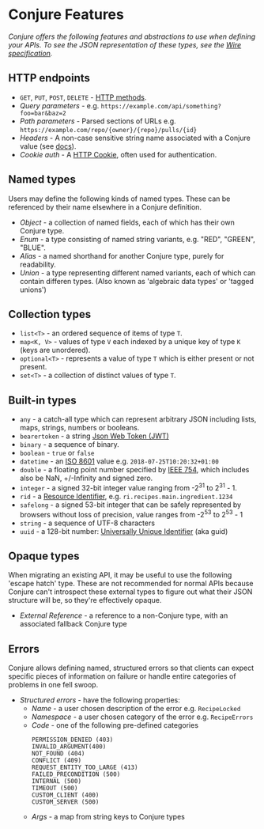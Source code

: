 # Conjure Features

_Conjure offers the following features and abstractions to use when defining your APIs. To see the JSON representation of these types, see the [Wire specification][]._

[Wire specification]: (/docs/spec/wire.md)

## HTTP endpoints

- `GET`, `PUT`, `POST`, `DELETE` - [HTTP methods](https://developer.mozilla.org/en-US/docs/Web/HTTP/Methods).
- _Query parameters_ - e.g. `https://example.com/api/something?foo=bar&baz=2`
- _Path parameters_ - Parsed sections of URLs e.g. `https://example.com/repo/{owner}/{repo}/pulls/{id}`
- _Headers_ - A non-case sensitive string name associated with a Conjure value (see [docs](https://developer.mozilla.org/en-US/docs/Web/HTTP/Headers)).
- _Cookie auth_ - A [HTTP Cookie](https://developer.mozilla.org/en-US/docs/Web/HTTP/Cookies), often used for authentication.


## Named types

Users may define the following kinds of named types. These can be referenced by their name elsewhere in a Conjure definition.

  - _Object_ - a collection of named fields, each of which has their own Conjure type.
  - _Enum_ - a type consisting of named string variants, e.g. "RED", "GREEN", "BLUE".
  - _Alias_ - a named shorthand for another Conjure type, purely for readability.
  - _Union_ - a type representing different named variants, each of which can contain differen types. (Also known as 'algebraic data types' or 'tagged unions')

## Collection types

  - `list<T>` - an ordered sequence of items of type `T`.
  - `map<K, V>` - values of type `V` each indexed by a unique key of type `K` (keys are unordered).
  - `optional<T>` - represents a value of type `T` which is either present or not present.
  - `set<T>` - a collection of distinct values of type `T`.

## Built-in types

  - `any` - a catch-all type which can represent arbitrary JSON including lists, maps, strings, numbers or booleans.
  - `bearertoken` - a string [Json Web Token (JWT)](https://jwt.io/)
  - `binary` - a sequence of binary.
  - `boolean` - `true` or `false`
  - `datetime` - an [ISO 8601](https://en.wikipedia.org/wiki/ISO_8601) value e.g. `2018-07-25T10:20:32+01:00`
  - `double` - a floating point number specified by [IEEE 754](https://ieeexplore.ieee.org/document/4610935/), which includes also be NaN, +/-Infinity and signed zero.
  - `integer` - a signed 32-bit integer value ranging from -2<sup>31</sup> to 2<sup>31</sup> - 1.
  - `rid` - a [Resource Identifier](https://github.com/palantir/resource-identifier), e.g. `ri.recipes.main.ingredient.1234`
  - `safelong` - a signed 53-bit integer that can be safely represented by browsers without loss of precision, value ranges from -2<sup>53</sup> to 2<sup>53</sup> - 1
  - `string` - a sequence of UTF-8 characters
  - `uuid` - a 128-bit number: [Universally Unique Identifier](https://en.wikipedia.org/wiki/Universally_unique_identifier#Versions) (aka guid)

## Opaque types

When migrating an existing API, it may be useful to use the following 'escape hatch' type.  These are not recommended for normal APIs because Conjure can't introspect these external types to figure out what their JSON structure will be, so they're effectively opaque.

  - _External Reference_ - a reference to a non-Conjure type, with an associated fallback Conjure type

## Errors

Conjure allows defining named, structured errors so that clients can expect specific pieces of information on failure or handle entire categories of problems in one fell swoop.

- _Structured errors_ - have the following properties:
  - _Name_ -  a user chosen description of the error e.g. `RecipeLocked`
  - _Namespace_ - a user chosen category of the error e.g. `RecipeErrors`
  - _Code_ - one of the following pre-defined categories
    ```
    PERMISSION_DENIED (403)
    INVALID_ARGUMENT(400)
    NOT_FOUND (404)
    CONFLICT (409)
    REQUEST_ENTITY_TOO_LARGE (413)
    FAILED_PRECONDITION (500)
    INTERNAL (500)
    TIMEOUT (500)
    CUSTOM_CLIENT (400)
    CUSTOM_SERVER (500)
    ```
  - _Args_ - a map from string keys to Conjure types
